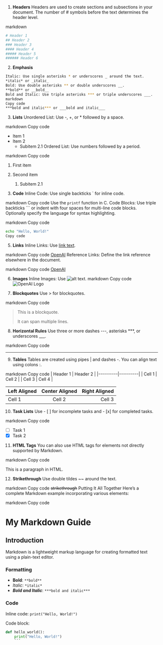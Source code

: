 1. **Headers**
   Headers are used to create sections and subsections in your document. The number of # symbols before the text determines the header level.

markdown

```bash
# Header 1
## Header 2
### Header 3
#### Header 4
##### Header 5
###### Header 6
```

2. **Emphasis**

```bash
Italic: Use single asterisks * or underscores _ around the text.
*italic* or _italic_
Bold: Use double asterisks ** or double underscores __.
**bold** or __bold__
Bold and Italic: Use triple asterisks *** or triple underscores ___.
markdown
Copy code
***bold and italic*** or ___bold and italic___
```

3. **Lists**
   Unordered List: Use -, +, or \* followed by a space.

markdown
Copy code

- Item 1
- Item 2
  - Subitem 2.1
    Ordered List: Use numbers followed by a period.

markdown
Copy code

1. First item
2. Second item

   1. Subitem 2.1

3. **Code**
   Inline Code: Use single backticks ` for inline code.

markdown
Copy code
Use the `printf` function in C.
Code Blocks: Use triple backticks ``` or indent with four spaces for multi-line code blocks. Optionally specify the language for syntax highlighting.

markdown
Copy code

```bash
echo "Hello, World!"
Copy code
```

5. **Links**
   Inline Links: Use [link text](URL).

markdown
Copy code
[OpenAI](https://www.openai.com)
Reference Links: Define the link reference elsewhere in the document.

markdown
Copy code
[OpenAI][1]

[1]: https://www.openai.com

6. **Images**
   Inline Images: Use ![alt text](URL).
   markdown
   Copy code
   ![OpenAI Logo](https://www.openai.com/logo.png)

7. **Blockquotes**
   Use > for blockquotes.

markdown
Copy code

> This is a blockquote.
>
> It can span multiple lines.

8. **Horizontal Rules**
   Use three or more dashes ---, asterisks \*\*\*, or underscores \_\_\_.

markdown
Copy code

---

9. **Tables**
   Tables are created using pipes | and dashes -. You can align text using colons :.

markdown
Copy code
| Header 1 | Header 2 |
|----------|----------|
| Cell 1 | Cell 2 |
| Cell 3 | Cell 4 |

| Left Aligned | Center Aligned | Right Aligned |
| :----------- | :------------: | ------------: |
| Cell 1       |     Cell 2     |        Cell 3 |

10. **Task Lists**
    Use - [ ] for incomplete tasks and - [x] for completed tasks.

markdown
Copy code

- [ ] Task 1
- [x] Task 2

11. **HTML Tags**
    You can also use HTML tags for elements not directly supported by Markdown.

markdown
Copy code

<p>This is a paragraph in HTML.</p>

12. **Strikethrough**
    Use double tildes ~~ around the text.

markdown
Copy code
~~strikethrough~~
Putting It All Together
Here’s a complete Markdown example incorporating various elements:

markdown
Copy code

# My Markdown Guide

## Introduction

Markdown is a lightweight markup language for creating formatted text using a plain-text editor.

### Formatting

- **Bold**: `**bold**`
- _Italic_: `*italic*`
- **_Bold and Italic_**: `***bold and italic***`

### Code

Inline code: `print("Hello, World!")`

Code block:

````python
def hello_world():
    print("Hello, World!")
    ```
````
